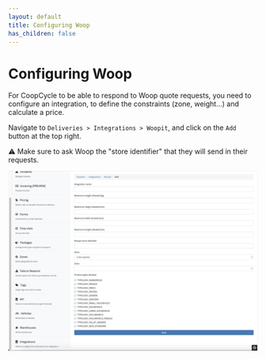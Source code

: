 ```yaml
---
layout: default
title: Configuring Woop
has_children: false
---
```


Configuring Woop
================

For CoopCycle to be able to respond to Woop quote requests, you need to configure an integration, to define the constraints (zone, weight…) and calculate a price.

Navigate to `Deliveries > Integrations > Woopit`, and click on the `Add` button at the top right.

⚠️ Make sure to ask Woop the "store identifier" that they will send in their requests.

<img class="shadow-sm p-1 mb-3 bg-white rounded" src="/assets/images/woop_new_integration.png">

